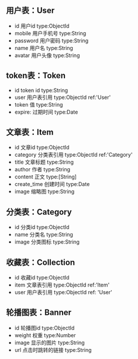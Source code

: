 ## 用户表：User
- id 用户id type:ObjectId
- mobile 用户手机号  type:String
- password 用户密码 type:String
- name 用户名 type:String
- avatar 用户头像 type:String

## token表：Token
- id token id type:String
- user 用户表引用 type:ObjectId ref:'User'
- token 值 type:String
- expire: 过期时间 type:Date

## 文章表：Item
- id 文章id type:ObjectId
- category 分类表引用 type:ObjectId ref:'Category'
- title 文章标题 type:String
- author 作者 type:String
- content 正文 type:[String]
- create_time 创建时间 type:Date
- image 缩略图 type:String

## 分类表：Category
- id 分类id type:ObjectId
- name 分类名 type:String
- image 分类图标 type:String

## 收藏表：Collection
- id 收藏id type:ObjectId
- item 文章表引用 type:ObjectId ref:'Item'
- user 用户表引用 type:ObjectId ref: 'User'

## 轮播图表：Banner
- id 轮播图id type:ObjectId
- weight 权重 type:Number
- image 显示的图片 type:String
- url 点击时跳转的链接 type:String


